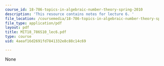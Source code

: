 ```yaml
---
course_id: 18-786-topics-in-algebraic-number-theory-spring-2010
description: 'This resource contains notes for lecture 6. '
file_location: /coursemedia/18-786-topics-in-algebraic-number-theory-spring-2010/4aeaf16d2691fd7841332e8c88c14c69_MIT18_786S10_lec6.pdf
file_type: application/pdf
layout: pdf
title: MIT18_786S10_lec6.pdf
type: course
uid: 4aeaf16d2691fd7841332e8c88c14c69

---
```

None